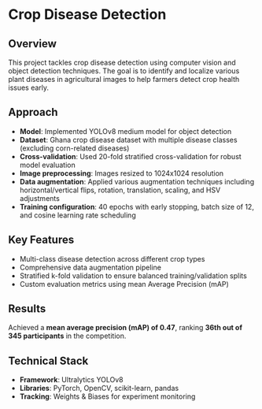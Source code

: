 # Crop Disease Detection

## Overview
This project tackles crop disease detection using computer vision and object detection techniques. The goal is to identify and localize various plant diseases in agricultural images to help farmers detect crop health issues early.

## Approach
- **Model**: Implemented YOLOv8 medium model for object detection
- **Dataset**: Ghana crop disease dataset with multiple disease classes (excluding corn-related diseases)
- **Cross-validation**: Used 20-fold stratified cross-validation for robust model evaluation
- **Image preprocessing**: Images resized to 1024x1024 resolution
- **Data augmentation**: Applied various augmentation techniques including horizontal/vertical flips, rotation, translation, scaling, and HSV adjustments
- **Training configuration**: 40 epochs with early stopping, batch size of 12, and cosine learning rate scheduling

## Key Features
- Multi-class disease detection across different crop types
- Comprehensive data augmentation pipeline
- Stratified k-fold validation to ensure balanced training/validation splits
- Custom evaluation metrics using mean Average Precision (mAP)

## Results
Achieved a **mean average precision (mAP) of 0.47**, ranking **36th out of 345 participants** in the competition.

## Technical Stack
- **Framework**: Ultralytics YOLOv8
- **Libraries**: PyTorch, OpenCV, scikit-learn, pandas
- **Tracking**: Weights & Biases for experiment monitoring